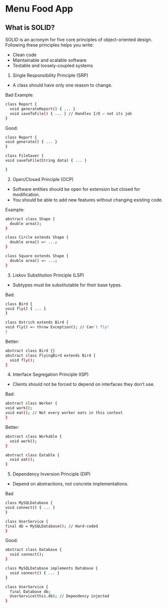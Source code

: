 # Menu Food App

## What is SOLID?

SOLID is an acronym for five core principles of object-oriented design. Following these principles helps you write:

- Clean code
- Maintainable and scalable software
- Testable and loosely-coupled systems

1. Single Responsibility Principle (SRP)

- A class should have only one reason to change.

Bad Example:

```bash
class Report {
  void generateReport() { ... }
  void saveToFile() { ... } // Handles I/O — not its job
}
```

Good:

```bash
class Report {
void generate() { ... }
}

class FileSaver {
void saveToFile(String data) { ... }

}
```

2. Open/Closed Principle (OCP)

- Software entities should be open for extension but closed for modification.
- You should be able to add new features without changing existing code.

Example:

```bash
abstract class Shape {
  double area();
}

class Circle extends Shape {
  double area() => ...;
}

class Square extends Shape {
  double area() => ...;
}
```

3. Liskov Substitution Principle (LSP)

- Subtypes must be substitutable for their base types.

Bad:

```bash
class Bird {
void fly() { ... }
}

class Ostrich extends Bird {
void fly() => throw Exception(); // Can't fly!
}
```

Better:

```bash
abstract class Bird {}
abstract class FlyingBird extends Bird {
  void fly();
}
```

4. Interface Segregation Principle (ISP)

- Clients should not be forced to depend on interfaces they don’t use.

Bad:

```bash
abstract class Worker {
void work();
void eat(); // Not every worker eats in this context
}
```

Better:

```bash
abstract class Workable {
  void work();
}

abstract class Eatable {
  void eat();
}
```

5. Dependency Inversion Principle (DIP)

- Depend on abstractions, not concrete implementations.

Bad

```bash
class MySQLDatabase {
void connect() { ... }
}

class UserService {
final db = MySQLDatabase(); // Hard-coded
}
```

Good:

```bash
abstract class Database {
  void connect();
}

class MySQLDatabase implements Database {
  void connect() { ... }
}

class UserService {
  final Database db;
  UserService(this.db); // Dependency injected
}


```
